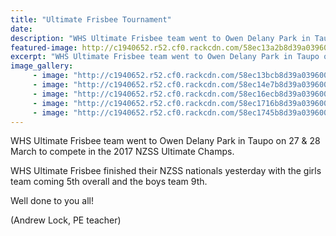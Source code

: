 ```yaml
---
title: "Ultimate Frisbee Tournament"
date: 
description: "WHS Ultimate Frisbee team went to Owen Delany Park in Taupo on 27 & 28 March to compete in the 2017 NZSS Ultimate Champs..."
featured-image: http://c1940652.r52.cf0.rackcdn.com/58ec13a2b8d39a03960001fe/group-shot-mixed-2.jpg
excerpt: "WHS Ultimate Frisbee team went to Owen Delany Park in Taupo on 27 & 28 March to compete in the 2017 NZSS Ultimate Champs."
image_gallery:
     - image: "http://c1940652.r52.cf0.rackcdn.com/58ec13bcb8d39a0396000200/bus-bay.jpg"
     - image: "http://c1940652.r52.cf0.rackcdn.com/58ec14e7b8d39a0396000228/1-web.jpg"
     - image: "http://c1940652.r52.cf0.rackcdn.com/58ec16ecb8d39a039600022a/2a.jpg"
     - image: "http://c1940652.r52.cf0.rackcdn.com/58ec1716b8d39a0396000230/4-web.jpg"
     - image: "http://c1940652.r52.cf0.rackcdn.com/58ec1745b8d39a0396000238/8-web.jpg"
---
```


<p><span>WHS Ultimate Frisbee team went to Owen Delany Park in Taupo on 27 &amp; 28 March to compete in the 2017 NZSS Ultimate Champs.</span></p>
<p><span>WHS Ultimate Frisbee finished their NZSS nationals yesterday with the girls team coming 5th overall and the boys team 9th. </span></p>
<p><span>Well done to you all!</span></p>
<p><span>(Andrew Lock, PE teacher)</span></p>

